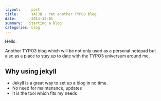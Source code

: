 ```yaml
---
layout:     post
title:      YAT3B - Yet another TYPO3 blog
date:       2014-12-01
summary:   Starting a blog
categories: blog
---
```


Hello.

Another TYPO3 blog which will be not only used as a personal notepad but also as a place to stay up to date with the 
TYPO3 universum around me.

## Why using jekyll

* Jekyll is a great way to set up a blog in no time.
* No need for maintenance, updates
* It is the tool which fits my needs